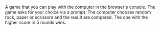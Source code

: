 A game that you can play with the computer in the browser's console. The game asks for your choice via a prompt. The computer chooses random rock, paper or scrissors and the result are compered. The one with the higher score in 5 rounds wins.

